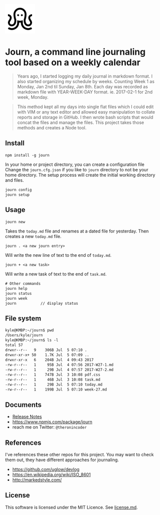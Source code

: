 <img src="assets/icons8-Octopus-96.png" title="Octopus" width="96" height="96">

# Journ, a command line journaling tool based on a weekly calendar

> Years ago, I started logging my daily journal in markdown format. I also started
organizing my schedule by weeks. Counting Week 1 as Monday, Jan 2nd til Sunday,
Jan 8th. Each day was recorded as markdown file with YEAR-WEEK-DAY format.
ie. 2017-02-1 for 2nd week, Monday.

> This method kept all my days into single flat files which I could edit with VIM
or any text editor and allowed easy manipulation to collate reports and storage
in GitHub. I then wrote bash scripts that would concat the files and manage the
files. This project takes those methods and creates a Node tool.

## Install
```
npm install -g journ
```

In your home or project directory, you can create a configuration file
Change the `journ.cfg.json` if you like to `journ` directory to not be your home directory.
The setup process will create the initial working directory and files.

```
journ config
journ setup
```

## Usage
```
journ new
```

Takes the `today.md` file and renames at a dated file for yesterday. Then
creates a new  `today.md` file.

```
journ . <a new journ entry>
```
Will write the new line of text to the end of `today.md`.

```
journ + <a new task>
```
Will write a new task of text to the end of `task.md`.

```
# Other commands
journ help
journ status
journ week
journ           // display status
```

## File system
```
kyle@KMBP:~/journ$ pwd
/Users/kyle/journ
kyle@KMBP:~/journ$ ls -l
total 57
drwxr--r--   9    306B Jul  5 07:10 .
drwxr-xr-x+ 50    1.7K Jul  5 07:09 ..
drwxr-xr-x   6    204B Jul  4 09:43 2017
-rw-r--r--   1     95B Jul  4 07:56 2017-W27-1.md
-rw-r--r--   1     29B Jul  4 07:57 2017-W27-2.md
-rw-r--r--   1    747B Jul  3 10:08 pdf.css
-rw-r--r--   1     46B Jul  3 10:08 task.md
-rw-r--r--   1     29B Jul  5 07:10 today.md
-rw-r--r--   1    199B Jul  5 07:10 week-27.md
```

## Documents

* [Release Notes](docs/release.md)
* https://www.npmjs.com/package/journ
* reach me on Twitter: `@theronincoder`

## References
I've references these other repos for this project. You may want to check them out, they have
different approaches for journaling.

* https://github.com/uglow/devlog
* https://en.wikipedia.org/wiki/ISO_8601
* http://markedstyle.com/

## License
This software is licensed under the MIT Licence. See [license.md](license.md).
